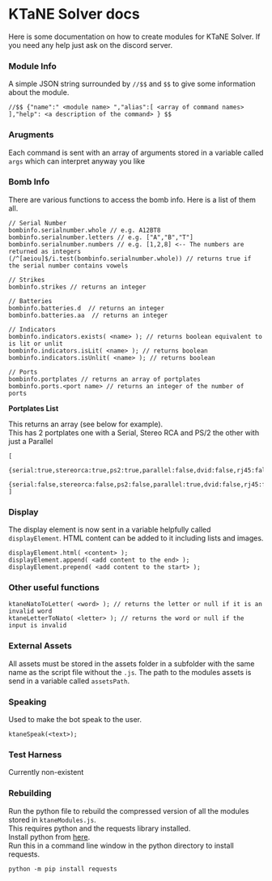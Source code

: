 # KTaNE Solver docs

Here is some documentation on how to create modules for KTaNE Solver. If you need any help just ask on the discord server.

### Module Info

A simple JSON string surrounded by `//$$` and `$$` to give some information about the module.

```
//$$ {"name":" <module name> ","alias":[ <array of command names> ],"help": <a description of the command> } $$
```

### Arugments

Each command is sent with an array of arguments stored in a variable called `args` which can interpret anyway you like

### Bomb Info

There are various functions to access the bomb info. Here is a list of them all.

```
// Serial Number
bombinfo.serialnumber.whole // e.g. A12BT8
bombinfo.serialnumber.letters // e.g. ["A","B","T"]
bombinfo.serialnumber.numbers // e.g. [1,2,8] <-- The numbers are returned as integers
(/^[aeiou]$/i.test(bombinfo.serialnumber.whole)) // returns true if the serial number contains vowels

// Strikes
bombinfo.strikes // returns an integer

// Batteries
bombinfo.batteries.d  // returns an integer
bombinfo.batteries.aa  // returns an integer

// Indicators
bombinfo.indicators.exists( <name> ); // returns boolean equivalent to is lit or unlit
bombinfo.indicators.isLit( <name> ); // returns boolean
bombinfo.indicators.isUnlit( <name> ); // returns boolean

// Ports
bombinfo.portplates // returns an array of portplates
bombinfo.ports.<port name> // returns an integer of the number of ports
```

__**Portplates List**__

This returns an array (see below for example).<br>
This has 2 portplates one with a Serial, Stereo RCA and PS/2 the other with just a Parallel

```
[
    {serial:true,stereorca:true,ps2:true,parallel:false,dvid:false,rj45:false},
    {serial:false,stereorca:false,ps2:false,parallel:true,dvid:false,rj45:false}
]
```

### Display

The display element is now sent in a variable helpfully called `displayElement`. HTML content can be added to it including lists and images.

```
displayElement.html( <content> );
displayElement.append( <add content to the end> );
displayElement.prepend( <add content to the start> );
```

### Other useful functions

```
ktaneNatoToLetter( <word> ); // returns the letter or null if it is an invalid word
ktaneLetterToNato( <letter> ); // returns the word or null if the input is invalid
```

### External Assets

All assets must be stored in the assets folder in a subfolder with the same name as the script file without the `.js`. The path to the modules assets is send in a variable called `assetsPath`.

### Speaking

Used to make the bot speak to the user.

```
ktaneSpeak(<text>);
```

### Test Harness

Currently non-existent

### Rebuilding

Run the python file to rebuild the compressed version of all the modules stored in `ktaneModules.js`.<br>
This requires python and the requests library installed.<br>
Install python from [here](https://www.python.org/downloads/).<br>
Run this in a command line window in the python directory to install requests.<br>
```
python -m pip install requests
```
